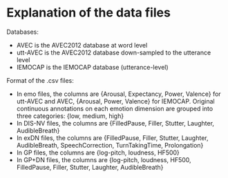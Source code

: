 # Explanation of the data files

Databases:

* AVEC is the AVEC2012 database at word level
* utt-AVEC is the AVEC2012 database down-sampled to the utterance level
* IEMOCAP is the IEMOCAP database (utterance-level)

Format of the .csv files:

* In emo files, the columns are {Arousal, Expectancy, Power, Valence} for utt-AVEC and AVEC, {Arousal, Power, Valence} for IEMOCAP. Original continuous annotations on each emotion dimension are grouped into three categories: {low, medium, high}
* In DIS-NV files, the columns are {FilledPause, Filler, Stutter, Laughter, AudibleBreath}
* In exDN files, the columns are {FilledPause, Filler, Stutter, Laughter, AudibleBreath, SpeechCorrection, TurnTakingTime, Prolongation}
* In GP files, the columns are {log-pitch, loudness, HF500}
* In GP+DN files, the columns are {log-pitch, loudness, HF500, FilledPause, Filler, Stutter, Laughter, AudibleBreath}
